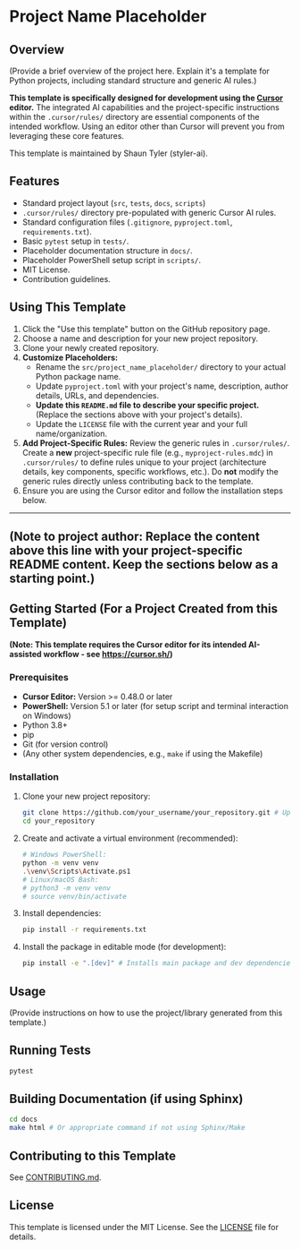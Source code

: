 # Project Name Placeholder

## Overview

(Provide a brief overview of the project here. Explain it's a template for Python projects, including standard structure and generic AI rules.)

**This template is specifically designed for development using the [Cursor](https://cursor.sh/) editor.** The integrated AI capabilities and the project-specific instructions within the `.cursor/rules/` directory are essential components of the intended workflow. Using an editor other than Cursor will prevent you from leveraging these core features.

This template is maintained by Shaun Tyler (styler-ai).

## Features

* Standard project layout (`src`, `tests`, `docs`, `scripts`)
* `.cursor/rules/` directory pre-populated with generic Cursor AI rules.
* Standard configuration files (`.gitignore`, `pyproject.toml`, `requirements.txt`).
* Basic `pytest` setup in `tests/`.
* Placeholder documentation structure in `docs/`.
* Placeholder PowerShell setup script in `scripts/`.
* MIT License.
* Contribution guidelines.

## Using This Template

1. Click the "Use this template" button on the GitHub repository page.
2. Choose a name and description for your new project repository.
3. Clone your newly created repository.
4. **Customize Placeholders:**
   * Rename the `src/project_name_placeholder/` directory to your actual Python package name.
   * Update `pyproject.toml` with your project's name, description, author details, URLs, and dependencies.
   * **Update this `README.md` file to describe your specific project.** (Replace the sections above with your project's details).
   * Update the `LICENSE` file with the current year and your full name/organization.
5. **Add Project-Specific Rules:** Review the generic rules in `.cursor/rules/`. Create a **new** project-specific rule file (e.g., `myproject-rules.mdc`) in `.cursor/rules/` to define rules unique to your project (architecture details, key components, specific workflows, etc.). Do **not** modify the generic rules directly unless contributing back to the template.
6. Ensure you are using the Cursor editor and follow the installation steps below.

---
**(Note to project author: Replace the content above this line with your project-specific README content. Keep the sections below as a starting point.)**
---

## Getting Started (For a Project Created from this Template)

**(Note: This template requires the Cursor editor for its intended AI-assisted workflow - see https://cursor.sh/)**

### Prerequisites

*   **Cursor Editor:** Version >= 0.48.0 or later
*   **PowerShell:** Version 5.1 or later (for setup script and terminal interaction on Windows)
*   Python 3.8+
*   pip
*   Git (for version control)
*   (Any other system dependencies, e.g., `make` if using the Makefile)

### Installation

1. Clone your new project repository:
   ```bash
   git clone https://github.com/your_username/your_repository.git # Update URL
   cd your_repository
   ```
2. Create and activate a virtual environment (recommended):
   ```bash
   # Windows PowerShell:
   python -m venv venv
   .\venv\Scripts\Activate.ps1
   # Linux/macOS Bash:
   # python3 -m venv venv
   # source venv/bin/activate
   ```
3. Install dependencies:
   ```bash
   pip install -r requirements.txt
   ```
4. Install the package in editable mode (for development):
   ```bash
   pip install -e ".[dev]" # Installs main package and dev dependencies
   ```

## Usage

(Provide instructions on how to use the project/library generated from this template.)

## Running Tests

```bash
pytest
```

## Building Documentation (if using Sphinx)

```bash
cd docs
make html # Or appropriate command if not using Sphinx/Make
```

## Contributing to this Template

See [CONTRIBUTING.md](./CONTRIBUTING.md).

## License

This template is licensed under the MIT License. See the [LICENSE](./LICENSE) file for details. 
